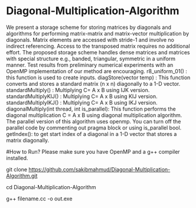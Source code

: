 # Diagonal-Multiplication-Algorithm
We present a storage scheme for storing matrices by diagonals and algorithms for performing matrix-matrix and matrix-vector multiplication by diagonals. Matrix elements are accessed with stride-1 and involve no indirect referencing. Access to the transposed matrix requires no additional effort. The proposed storage scheme handles dense matrices and matrices with special structure e.g., banded, triangular, symmetric in a uniform manner. Test results from preliminary numerical experiments with an OpenMP implementation of our method are encouraging.
r8_uniform_01() : this function is used to create inputs. 
diagStore(vector <float> temp) : This function converts and stores a standard matrix (n x n) diagonally to a 1-D vector.
standardMultiply() : Multiplying C= A x B using IJK version. 
standardMultiplyKIJ() : Multiplying C= A x B using KIJ version.
standardMultiplyIKJ() :  Multiplying C= A x B using IKJ version.
diagonalMultiply(int thread, int is_parallel): This function performs the diagonal multiplication C = A x B using diagonal multiplication algorithm. The parallel version of this algorithm uses openmp. You can turn off the parallel code by commenting out pragma block or using is_parallel bool. 
getIndex(): to get start index of a diagonal in a 1-D vector that stores a matrix diagonally. 

#How to Run?
Please make sure you have OpenMP and a g++ compiler installed.  

git clone https://github.com/sakibmahmud/Diagonal-Multiplication-Algorithm.git  

cd Diagonal-Multiplication-Algorithm  

g++ filename.cc -o out.exe
